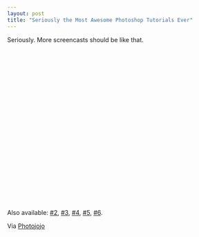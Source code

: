 ```yaml
---
layout: post
title: "Seriously the Most Awesome Photoshop Tutorials Ever"
---
```

Seriously. More screencasts should be like that.

<object width="425" height="355"><param name="movie" value="http://www.youtube.com/v/U_X5uR7VC4M&rel=1"></param><param name="wmode" value="transparent"></param><embed src="http://www.youtube.com/v/U_X5uR7VC4M&rel=1" type="application/x-shockwave-flash" wmode="transparent" width="425" height="355"></embed></object>

Also available: [#2](http://www.youtube.com/watch?v=VXeZ0s8DXZ0), [#3](http://www.youtube.com/watch?v=MWn0lxRNqos), [#4](http://www.youtube.com/watch?v=YNfBF2xvhaE), [#5](http://www.youtube.com/watch?v=x-8hQh6hdnI), [#6](http://www.youtube.com/watch?v=lys2MxjzE94).

Via [Photojojo](http://www.photojojo.com)